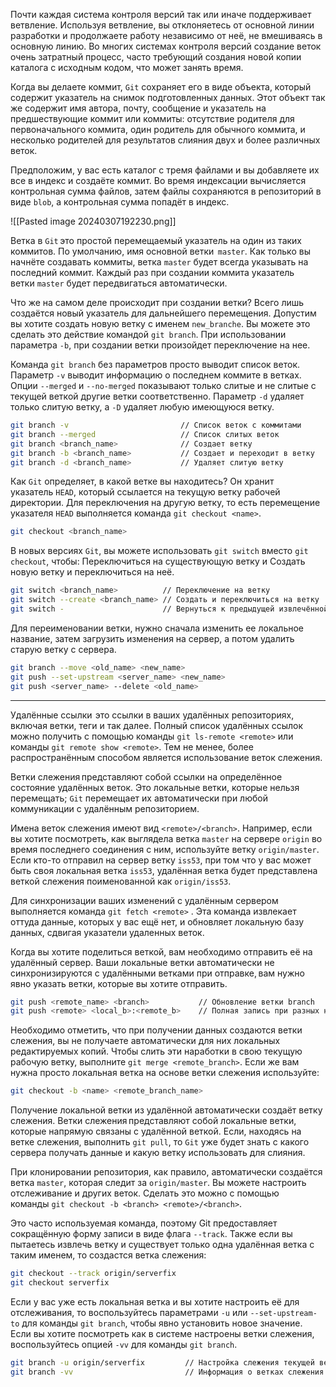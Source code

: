 Почти каждая система контроля версий так или иначе поддерживает ветвление. Используя ветвление, вы отклоняетесь от основной линии разработки и продолжаете работу независимо от неё, не вмешиваясь в основную линию. Во многих системах контроля версий создание веток  очень затратный процесс, часто требующий   создания новой копии каталога с исходным кодом, что может занять время.

Когда вы делаете коммит, `Git` сохраняет его в виде объекта, который содержит указатель на снимок подготовленных данных. Этот объект так же содержит имя автора, почту, сообщение и указатель на предшествующие коммит или коммиты: отсутствие родителя для первоначального коммита, один родитель для обычного коммита, и несколько родителей для результатов слияния двух и более различных веток.

Предположим, у вас есть каталог с тремя файлами и вы добавляете их все в индекс и создаёте коммит. Во время индексации вычисляется контрольная сумма файлов, затем файлы сохраняются в репозиторий в виде `blob`, а контрольная сумма попадёт в индекс.

![[Pasted image 20240307192230.png]]

Ветка в `Git` это простой перемещаемый указатель на один из таких коммитов. По умолчанию, имя основной ветки  `master`. Как только вы начнёте создавать коммиты, ветка `master` будет всегда указывать на последний коммит. Каждый раз при создании коммита указатель ветки `master` будет передвигаться автоматически.

Что же на самом деле происходит при создании ветки? Всего лишь создаётся новый указатель для дальнейшего перемещения. Допустим вы хотите создать новую ветку с именем `new_branche`. Вы можете это сделать это действие командой `git branch`. При использовании параметра `-b`, при создании ветки произойдет переключение на нее.

Команда `git branch` без параметров просто выводит список веток. Параметр `-v` выводит информацию о последнем коммите в ветках. Опции `--merged` и `--no-merged` показывают только слитые и не слитые с текущей веткой другие ветки соответственно.
Параметр `-d` удаляет только слитую ветку, а `-D` удаляет любую имеющуюся ветку.

```sh
git branch -v                         // Список веток с коммитами
git branch --merged                   // Список слитых веток
git branch <branch_name>              // Создает ветку
git branch -b <branch_name>           // Создает и переходит в ветку
git branch -d <branch_name>           // Удаляет слитую ветку
```


Как `Git` определяет, в какой ветке вы находитесь? Он хранит указатель `HEAD`, который ссылается на текущую ветку рабочей директории. Для переключения на другую ветку, то есть перемещение указателя `HEAD` выполняется команда `git checkout <name>`.

```sh
git checkout <branch_name>
```

В новых версиях `Git`, вы можете использовать `git switch` вместо `git checkout`, чтобы: Переключиться на существующую ветку и Создать новую ветку и переключиться на неё.

```sh
git switch <branch_name>          // Переключение на ветку
git switch --create <branch_name> // Создать и переключиться на ветку
git switch -                      // Вернуться к предыдущей извлечённой ветке
```

Для переименовании ветки, нужно сначала изменить ее локальное название, затем загрузить изменения на сервер, а потом удалить старую ветку с сервера.

```sh
git branch --move <old_name> <new_name>
git push --set-upstream <server_name> <new_name>
git push <server_name> --delete <old_name>
```

---

Удалённые ссылки  это ссылки в ваших удалённых репозиториях, включая ветки, теги и так далее. Полный список удалённых ссылок можно получить с помощью команды `git ls-remote <remote>` или команды `git remote show <remote>`. Тем не менее, более распространённым способом является использование веток слежения.

Ветки слежения представляют собой ссылки на определённое состояние удалённых веток. Это локальные ветки, которые нельзя перемещать; `Git` перемещает их автоматически при любой коммуникации с удалённым репозиторием.

Имена веток слежения имеют вид `<remote>/<branch>`. Например, если вы хотите посмотреть, как выглядела ветка `master` на сервере `origin` во время последнего соединения с ним, используйте ветку `origin/master`. Если кто-то отправил на сервер ветку `iss53`, при том что у вас может быть своя локальная ветка `iss53`, удалённая ветка будет представлена веткой слежения поименованной как `origin/iss53`.

Для синхронизации ваших изменений с удалённым сервером выполняется команда `git fetch <remote>` . Эта команда извлекает оттуда данные, которых у вас ещё нет, и обновляет локальную базу данных, сдвигая указатели удаленных веток.

Когда вы хотите поделиться веткой, вам необходимо отправить её на удалённый сервер. Ваши локальные ветки автоматически не синхронизируются с удалёнными ветками при отправке, вам нужно явно указать ветки, которые вы хотите отправить.

```sh
git push <remote_name> <branch>           // Обновление ветки branch
git push <remote> <local_b>:<remote_b>    // Полная запись при разных названиях
```

Необходимо отметить, что при получении данных создаются ветки слежения, вы не получаете автоматически для них локальных редактируемых копий. Чтобы слить эти наработки в свою текущую рабочую ветку, выполните `git merge <remote_branch>`.   Если же вам нужна просто локальная ветка на основе ветки слежения используйте:

```sh
git checkout -b <name> <remote_branch_name>
```

Получение локальной ветки из удалённой автоматически создаёт ветку слежения. Ветки слежения представляют собой локальные ветки, которые напрямую связаны с удалённой веткой. Если, находясь на ветке слежения, выполнить `git pull`, то `Git` уже будет знать с какого сервера получать данные и какую ветку использовать для слияния.

При клонировании репозитория, как правило, автоматически создаётся ветка `master`, которая следит за `origin/master`. Вы можете настроить отслеживание и других веток. Cделать это можно с помощью команды `git checkout -b <branch> <remote>/<branch>`. 

Это часто используемая команда, поэтому Git предоставляет сокращённую форму записи в виде флага `--track`. Также если вы пытаетесь извлечь ветку и существует только одна удалённая ветка с таким именем, то создастся ветка слежения:

```sh
git checkout --track origin/serverfix
git checkout serverfix     
```

Если у вас уже есть локальная ветка и вы хотите настроить её для отслеживания, то воспользуйтесь параметрами `-u` или `--set-upstream-to` для команды `git branch`, чтобы явно установить новое значение. Если вы хотите посмотреть как в системе настроены ветки слежения, воспользуйтесь опцией `-vv` для команды `git branch`.

```sh
git branch -u origin/serverfix         // Настройка слежения текущей ветки
git branch -vv                         // Информация о ветках слежения  
```